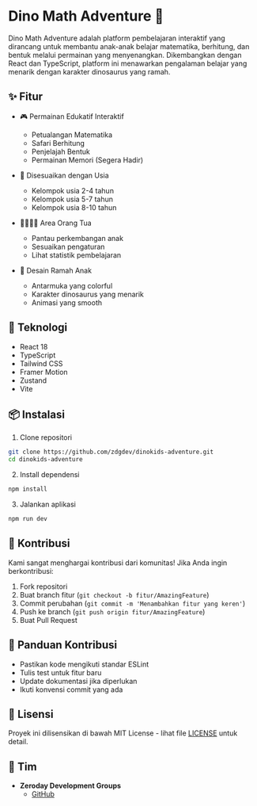# Dino Math Adventure 🦖

Dino Math Adventure adalah platform pembelajaran interaktif yang dirancang untuk membantu anak-anak belajar matematika, berhitung, dan bentuk melalui permainan yang menyenangkan. Dikembangkan dengan React dan TypeScript, platform ini menawarkan pengalaman belajar yang menarik dengan karakter dinosaurus yang ramah.

## ✨ Fitur

- 🎮 Permainan Edukatif Interaktif
  - Petualangan Matematika
  - Safari Berhitung
  - Penjelajah Bentuk
  - Permainan Memori (Segera Hadir)

- 👶 Disesuaikan dengan Usia
  - Kelompok usia 2-4 tahun
  - Kelompok usia 5-7 tahun
  - Kelompok usia 8-10 tahun

- 👨‍👩‍👧‍👦 Area Orang Tua
  - Pantau perkembangan anak
  - Sesuaikan pengaturan
  - Lihat statistik pembelajaran

- 🎨 Desain Ramah Anak
  - Antarmuka yang colorful
  - Karakter dinosaurus yang menarik
  - Animasi yang smooth

## 🚀 Teknologi

- React 18
- TypeScript
- Tailwind CSS
- Framer Motion
- Zustand
- Vite

## 📦 Instalasi

1. Clone repositori
```bash
git clone https://github.com/zdgdev/dinokids-adventure.git
cd dinokids-adventure
```

2. Install dependensi
```bash
npm install
```

3. Jalankan aplikasi
```bash
npm run dev
```

## 🤝 Kontribusi

Kami sangat menghargai kontribusi dari komunitas! Jika Anda ingin berkontribusi:

1. Fork repositori
2. Buat branch fitur (`git checkout -b fitur/AmazingFeature`)
3. Commit perubahan (`git commit -m 'Menambahkan fitur yang keren'`)
4. Push ke branch (`git push origin fitur/AmazingFeature`)
5. Buat Pull Request

## 📝 Panduan Kontribusi

- Pastikan kode mengikuti standar ESLint
- Tulis test untuk fitur baru
- Update dokumentasi jika diperlukan
- Ikuti konvensi commit yang ada

## 📜 Lisensi

Proyek ini dilisensikan di bawah MIT License - lihat file [LICENSE](LICENSE) untuk detail.

## 👥 Tim

- **Zeroday Development Groups**
  - [GitHub](https://github.com/zdgdev)

